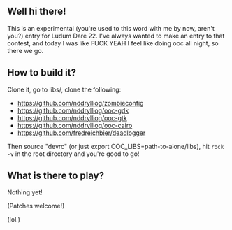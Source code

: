 
## Well hi there!

This is an experimental (you're used to this word with me by now, aren't you?) entry for Ludum Dare 22. I've always wanted to make an entry to that contest, and today I was like FUCK YEAH I feel like doing ooc all night, so there we go.

## How to build it?

Clone it, go to libs/, clone the following:

  * https://github.com/nddrylliog/zombieconfig
  * https://github.com/nddrylliog/ooc-gdk
  * https://github.com/nddrylliog/ooc-gtk
  * https://github.com/nddrylliog/ooc-cairo
  * https://github.com/fredreichbier/deadlogger

Then source "devrc" (or just export OOC\_LIBS=path-to-alone/libs),
hit `rock -v` in the root directory and you're good to go!

## What is there to play?

Nothing yet!

(Patches welcome!)

(lol.)
